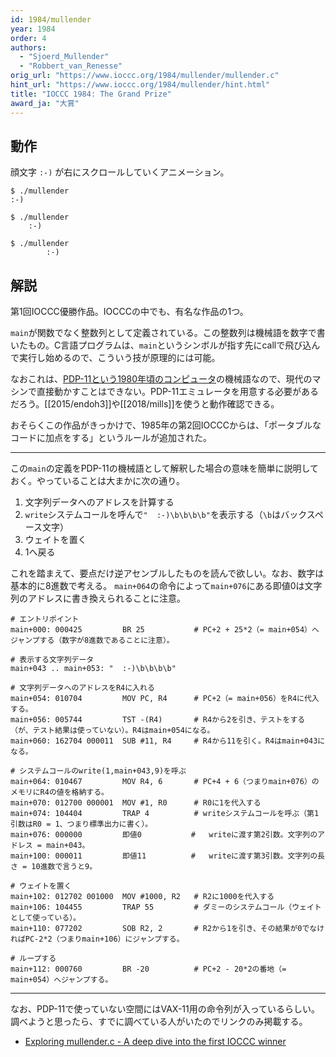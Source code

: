 ```yaml
---
id: 1984/mullender
year: 1984
order: 4
authors:
  - "Sjoerd_Mullender"
  - "Robbert_van_Renesse"
orig_url: "https://www.ioccc.org/1984/mullender/mullender.c"
hint_url: "https://www.ioccc.org/1984/mullender/hint.html"
title: "IOCCC 1984: The Grand Prize"
award_ja: "大賞"
---
```


## 動作

顔文字 `:-)` が右にスクロールしていくアニメーション。

```
$ ./mullender
:-)
```

```
$ ./mullender
    :-)
```

```
$ ./mullender
        :-)
```

## 解説

第1回IOCCC優勝作品。IOCCCの中でも、有名な作品の1つ。

`main`が関数でなく整数列として定義されている。この整数列は機械語を数字で書いたもの。C言語プログラムは、`main`というシンボルが指す先にcallで飛び込んで実行し始めるので、こういう技が原理的には可能。

なおこれは、[PDP-11という1980年頃のコンピュータ](https://ja.wikipedia.org/wiki/PDP-11)の機械語なので、現代のマシンで直接動かすことはできない。PDP-11エミュレータを用意する必要があるだろう。[[2015/endoh3]]や[[2018/mills]]を使うと動作確認できる。

おそらくこの作品がきっかけで、1985年の第2回IOCCCからは、「ポータブルなコードに加点をする」というルールが追加された。

---

この`main`の定義をPDP-11の機械語として解釈した場合の意味を簡単に説明しておく。やっていることは大まかに次の通り。

1. 文字列データへのアドレスを計算する
2. `write`システムコールを呼んで`"  :-)\b\b\b\b"`を表示する（`\b`はバックスペース文字）
3. ウェイトを置く
4. 1へ戻る

これを踏まえて、要点だけ逆アセンブルしたものを読んで欲しい。なお、数字は基本的に8進数で考える。
`main+064`の命令によって`main+076`にある即値0は文字列のアドレスに書き換えられることに注意。

```
# エントリポイント
main+000: 000425         BR 25           # PC+2 + 25*2（= main+054）へジャンプする（数字が8進数であることに注意）。

# 表示する文字列データ
main+043 .. main+053: "  :-)\b\b\b\b"

# 文字列データへのアドレスをR4に入れる
main+054: 010704         MOV PC, R4      # PC+2（= main+056）をR4に代入する。
main+056: 005744         TST -(R4)       # R4から2を引き、テストをする（が、テスト結果は使っていない）。R4はmain+054になる。
main+060: 162704 000011  SUB #11, R4     # R4から11を引く。R4はmain+043になる。

# システムコールのwrite(1,main+043,9)を呼ぶ
main+064: 010467         MOV R4, 6       # PC+4 + 6（つまりmain+076）のメモリにR4の値を格納する。
main+070: 012700 000001  MOV #1, R0      # R0に1を代入する
main+074: 104404         TRAP 4          # writeシステムコールを呼ぶ（第1引数はR0 = 1、つまり標準出力に書く）。
main+076: 000000         即値0           #   writeに渡す第2引数。文字列のアドレス = main+043。
main+100: 000011         即値11          #   writeに渡す第3引数。文字列の長さ = 10進数で言うと9。

# ウェイトを置く
main+102: 012702 001000  MOV #1000, R2   # R2に1000を代入する
main+106: 104455         TRAP 55         # ダミーのシステムコール（ウェイトとして使っている）。
main+110: 077202         SOB R2, 2       # R2から1を引き、その結果が0でなければPC-2*2（つまりmain+106）にジャンプする。

# ループする
main+112: 000760         BR -20          # PC+2 - 20*2の番地（= main+054）へジャンプする。
```

---

なお、PDP-11で使っていない空間にはVAX-11用の命令列が入っているらしい。
調べようと思ったら、すでに調べている人がいたのでリンクのみ掲載する。

* [Exploring mullender.c - A deep dive into the first IOCCC winner](https://lainsystems.com/posts/exploring-mullender-dot-c/)
